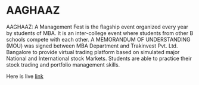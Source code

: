 # AAGHAAZ

AAGHAAZ: A Management Fest is the flagship event organized every year by students of MBA. It is an inter-college event where students from other B schools compete with each other. A MEMORANDUM OF UNDERSTANDING (MOU) was signed between MBA Department and Trakinvest Pvt. Ltd. Bangalore to provide virtual trading platform based on simulated major National and International stock Markets. Students are able to practice their stock trading and portfolio management skills.

Here is live [link](https://aaghaaz-imsec.netlify.app/)